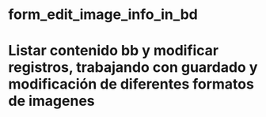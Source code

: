 # form_edit_image_info_in_bd


# Listar contenido bb y modificar registros, trabajando con guardado y modificación de diferentes formatos de imagenes
